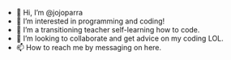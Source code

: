 - 👋 Hi, I’m @jojoparra
- 👀 I’m interested in programming and coding!
- 🌱 I’m a transitioning teacher self-learning how to code. 
- 💞️ I’m looking to collaborate and get advice on my coding LOL. 
- 📫 How to reach me by messaging on here. 

<!---
jojoparra/jojoparra is a ✨ special ✨ repository because its `README.md` (this file) appears on your GitHub profile.
You can click the Preview link to take a look at your changes.
--->
